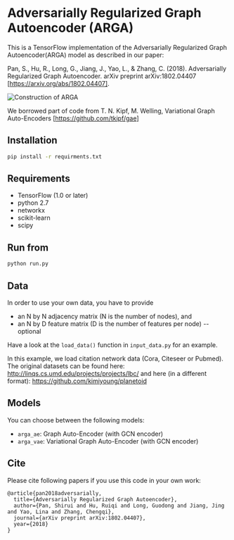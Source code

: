 Adversarially Regularized Graph Autoencoder (ARGA)
============

This is a TensorFlow implementation of the Adversarially Regularized Graph Autoencoder(ARGA) model as described in our paper:
 
Pan, S., Hu, R., Long, G., Jiang, J., Yao, L., & Zhang, C. (2018). Adversarially Regularized Graph Autoencoder. arXiv preprint arXiv:1802.04407 [https://arxiv.org/abs/1802.04407].

![Construction of ARGA](https://github.com/Ruiqi-Hu/ARGA/blob/master/ARGA_FLOW.jpg)

We borrowed part of code from T. N. Kipf, M. Welling, Variational Graph Auto-Encoders [https://github.com/tkipf/gae]


## Installation

```bash
pip install -r requirments.txt
```

## Requirements
* TensorFlow (1.0 or later)
* python 2.7
* networkx
* scikit-learn
* scipy

## Run from

```bash
python run.py
```

## Data

In order to use your own data, you have to provide 
* an N by N adjacency matrix (N is the number of nodes), and
* an N by D feature matrix (D is the number of features per node) -- optional

Have a look at the `load_data()` function in `input_data.py` for an example.

In this example, we load citation network data (Cora, Citeseer or Pubmed). The original datasets can be found here: http://linqs.cs.umd.edu/projects/projects/lbc/ and here (in a different format): https://github.com/kimiyoung/planetoid

## Models

You can choose between the following models: 
* `arga_ae`: Graph Auto-Encoder (with GCN encoder)
* `arga_vae`: Variational Graph Auto-Encoder (with GCN encoder)

## Cite

Please cite following papers if you use this code in your own work:

```
@article{pan2018adversarially,
  title={Adversarially Regularized Graph Autoencoder},
  author={Pan, Shirui and Hu, Ruiqi and Long, Guodong and Jiang, Jing and Yao, Lina and Zhang, Chengqi},
  journal={arXiv preprint arXiv:1802.04407},
  year={2018}
}
```
